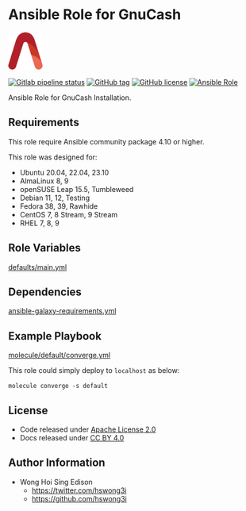 # Ansible Role for GnuCash

<a href="https://alvistack.com" title="AlviStack" target="_blank"><img src="/alvistack.svg" height="75" alt="AlviStack"></a>

[![Gitlab pipeline status](https://img.shields.io/gitlab/pipeline/alvistack/ansible-role-gnucash/master)](https://gitlab.com/alvistack/ansible-role-gnucash/-/pipelines)
[![GitHub tag](https://img.shields.io/github/tag/alvistack/ansible-role-gnucash.svg)](https://github.com/alvistack/ansible-role-gnucash/tags)
[![GitHub license](https://img.shields.io/github/license/alvistack/ansible-role-gnucash.svg)](https://github.com/alvistack/ansible-role-gnucash/blob/master/LICENSE)
[![Ansible Role](https://img.shields.io/badge/galaxy-alvistack.gnucash-blue.svg)](https://galaxy.ansible.com/alvistack/gnucash)

Ansible Role for GnuCash Installation.

## Requirements

This role require Ansible community package 4.10 or higher.

This role was designed for:

-   Ubuntu 20.04, 22.04, 23.10
-   AlmaLinux 8, 9
-   openSUSE Leap 15.5, Tumbleweed
-   Debian 11, 12, Testing
-   Fedora 38, 39, Rawhide
-   CentOS 7, 8 Stream, 9 Stream
-   RHEL 7, 8, 9

## Role Variables

[defaults/main.yml](defaults/main.yml)

## Dependencies

[ansible-galaxy-requirements.yml](ansible-galaxy-requirements.yml)

## Example Playbook

[molecule/default/converge.yml](molecule/default/converge.yml)

This role could simply deploy to `localhost` as below:

    molecule converge -s default

## License

-   Code released under [Apache License 2.0](LICENSE)
-   Docs released under [CC BY 4.0](http://creativecommons.org/licenses/by/4.0/)

## Author Information

-   Wong Hoi Sing Edison
    -   <https://twitter.com/hswong3i>
    -   <https://github.com/hswong3i>
